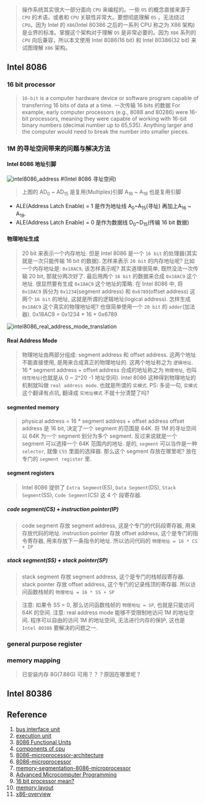 
> 操作系统其实很大一部分面向 `CPU` 来编程的。一些 `OS` 的概念直接来源于 `CPU` 的术语，或者和 `CPU` 关联性非常大。要想彻底理解 `OS` ，无法绕过 `CPU`。因为 Intel 的 `X86`(Intel 80386 之后的一系列 CPU 称之为 X86 架构) 是业界的标准。掌握这个架构对于理解 `OS` 是非常必要的。因为 `X86` 系列的 `CPU` 向后兼容，所以本文使用 Intel 8086(16 bit) 和 Intel 80386(32 bit) 来试图理解 `X86` 架构。

## Intel 8086

### 16 bit processor

> `16-bit` is a computer hardware device or software program capable of transferring 16 bits of data at a time. 一次传输 16 bits 的数据
> For example, early computer processors (e.g., 8088 and 80286) were 16-bit processors, meaning they were capable of working with 16-bit binary numbers (decimal number up to 65,535). Anything larger and the computer would need to break the number into smaller pieces.

### 1M 的寻址空间带来的问题与解决方法

#### Intel 8086 地址引脚

![intel8086_address](https://gitee.com/stardustman/pictrues/raw/master/img/intel8086_address.png) #(Intel 8086 寻址空间)

> 上图的 AD<sub>0</sub> ~ AD<sub>15</sub> 是复用(Multiplex)引脚
> A<sub>16</sub> ~ A<sub>19</sub> 也是复用引脚

* ALE(Address Latch Enable) = 1 是作为地址线 A<sub>0</sub>~A<sub>15</sub>(寻址) 再加上A<sub>16</sub> ~ A<sub>19</sub>.
* ALE(Address Latch Enable) = 0 是作为数据线 D<sub>0</sub>~D<sub>15</sub>(传输 16 bit 数据)

#### 物理地址生成

> 20 bit 来表示一个内存地址. 但是 Intel 8086 是一个 `16 bit` 的处理器(其实就是一次只能传输 16 bit 的数据). 怎样来表示 `20 bit` 的内存地址呢? 比如一个内存地址是: `0x18AC9`, 该怎样表示呢? 其实道理很简单, 既然没法一次传输 20 bit, 那就分两次好了. 最后用两个 `16 bit` 的数据来合成 `0x18AC9` 这个地址. 很显然要有生成 `0x18AC9` 这个地址的策略. 在 Intel 8086 中, 将 `0x18AC9` 拆分为 `0x1234`(segment address) 和 `0x6789`(offset address) 这两个 `16 bit` 的地址, 这就是所谓的逻辑地址(logical address). 怎样生成 `0x18AC9` 这个真实的物理地址呢? 也很简单使用一个 `20 bit` 的 `adder`(加法器). 0x18AC9 = 0x1234 * 16 + 0x6789

![intel8086_real_address_mode_translation](https://gitee.com/stardustman/pictrues/raw/master/img/intel8086_real_address_mode_translation.png)

#### Real Address Mode

> 物理地址由两部分组成: segment address 和 offset address. 这两个地址不能直接使用, 是用来合成真正的物理地址的. 这两个地址称之为 `逻辑地址`. 16 * segment address + offset address 合成的地址称之为 `物理地址`, 也叫 `线性地址`(也就是从 0 ~ 2^20 -1 地址空间). Intel 8086 这种得到物理地址的机制就叫做 `real address mode`. 也就是所谓的 `实模式`.
PS: 多说一句, `实模式` 这个翻译有点坑, 翻译成 `实地址模式` 不就十分清楚了吗?

#### segmented memory

> physical address = 16 * segment address + offset address
offset address 是 16 bit, 决定了一个 segment 的范围是 64K. 将 1M 的寻址空间以 64K 为一个 segment 划分为多个 segment. 反过来说就是一个 segment 可以选择一个 64K 范围内的地址. 是的, `segment` 可以当作是一种 `selector`, 就像 `CSS` 里面的选择器.
> 那么这个 segment 存放在哪里呢? 放在专门的 `segment register` 里.

#### segment registers

> Intel 8086 提供了 `Extra Segment`(ES), `Data Segment`(DS), `Stack Segment`(SS), `Code Segment`(CS) 这 4 个 段寄存器.

##### code segment(CS) + instruction pointer(IP)

> code segment 存放 segment address, 这是个专门的代码段寄存器, 用来存放代码的地址.
> instruction pointer 存放 offset address, 这个是专门的指令寄存器, 用来存放下一条指令的地址.
> 所以访问代码的 `物理地址 = 16 * CS + IP`

##### stack segment(SS) + stack pointer(SP)

> stack segment 存放 segment address, 这个是专门的栈帧段寄存器.
> stack pointer 存放 offset address, 这个专门的记录栈顶的寄存器.
> 所以访问函数栈帧的 `物理地址 = 16 * SS + SP`

> 注意: 如果令 SS = 0, 那么访问函数栈帧的 `物理地址 = SP`, 也就是只能访问 64K 的空间.
> 注意: real address mode 能够不受限制地访问 1M 的地址空间. 程序可以自由的访问 1M 的地址空间, 无法进行内存的保护, 这也是 `Intel 80386` 要解决的问题之一.

####

### general purpose register

### memory mapping

> 已安装内存 8G(7.88G) 可用？？？原因在哪里呢？

## Intel 80386

## Reference

1. [bus interface unit](http://8086microprocessor4u.blogspot.com/2012/12/bus-interface-unit-biu.html)
2. [execution unit](http://8086microprocessor4u.blogspot.com/2015/04/the-execution-unit-eu.html)
3. [8086 Functional Units](https://www.tutorialspoint.com/microprocessor/microprocessor_8086_functional_units.htm)
4. [components of cpu](https://www.csetutor.com/components-of-cpu-and-their-functions/)
5. [8086-microprocessor-architecture](https://vdocuments.mx/8086-microprocessor-architecture-5584489b9c738.html)
6. [8086-microprocessor](https://www.academia.edu/40314276/8086_microprocessor20190911_87442_nxpkcz)
7. [memory-segmentation-8086-microprocessor](https://www.geeksforgeeks.org/memory-segmentation-8086-microprocessor/)
8. [Advanced Microcomputer Programming](https://www.cs.usfca.edu/~cruse/cs630f06/)
9. [16 bit processor mean?](https://www.computerhope.com/jargon/num/16bit.htm)
10. [memory layout](https://cgnail.github.io/academic/mem-layout/)
11. [x86-overview](https://cs.lmu.edu/~ray/notes/x86overview/)
